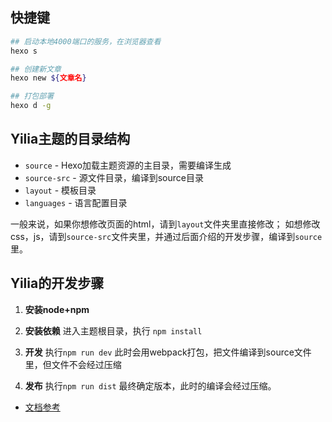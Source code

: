 ## 快捷键

```bash
## 启动本地4000端口的服务，在浏览器查看
hexo s

## 创建新文章
hexo new ${文章名}

## 打包部署
hexo d -g
```

## Yilia主题的目录结构

* ``source`` - Hexo加载主题资源的主目录，需要编译生成
* ``source-src`` - 源文件目录，编译到source目录
* ``layout`` - 模板目录
* ``languages`` - 语言配置目录

一般来说，如果你想修改页面的html，请到``layout``文件夹里直接修改；
如想修改css，js，请到``source-src``文件夹里，并通过后面介绍的开发步骤，编译到``source``里。

## Yilia的开发步骤

1. **安装node+npm**

2. **安装依赖**
进入主题根目录，执行 ``npm install``

3. **开发**
执行``npm run dev``
此时会用webpack打包，把文件编译到source文件里，但文件不会经过压缩

4. **发布**
执行``npm run dist``
最终确定版本，此时的编译会经过压缩。

- [文档参考](https://github.com/litten/hexo-theme-yilia/wiki/Yilia%E6%BA%90%E7%A0%81%E7%9B%AE%E5%BD%95%E7%BB%93%E6%9E%84%E5%8F%8A%E6%9E%84%E5%BB%BA%E9%A1%BB%E7%9F%A5)
